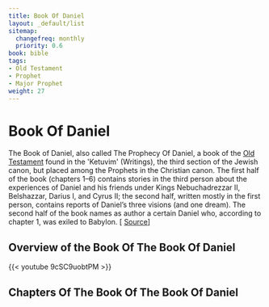 ```yaml
---
title: Book Of Daniel
layout: _default/list
sitemap:
  changefreq: monthly
  priority: 0.6
book: bible
tags:
- Old Testament
- Prophet
- Major Prophet
weight: 27
---
```

# Book Of Daniel
The Book of Daniel, also called The Prophecy Of Daniel, a book of the [Old Testament](/tags/old-testament/) found in the 'Ketuvim' (Writings), the third section of the Jewish canon, but placed among the Prophets in the Christian canon. The first half of the book (chapters 1–6) contains stories in the third person about the experiences of Daniel and his friends under Kings Nebuchadrezzar II, Belshazzar, Darius I, and Cyrus II; the second half, written mostly in the first person, contains reports of Daniel’s three visions (and one dream). The second half of the book names as author a certain Daniel who, according to chapter 1, was exiled to Babylon. [ [Source](https://www.britannica.com/topic/The-Book-of-Daniel-Old-Testament)]

## Overview of the Book Of The Book Of Daniel
{{< youtube 9cSC9uobtPM >}}

## Chapters Of The Book Of The Book Of Daniel